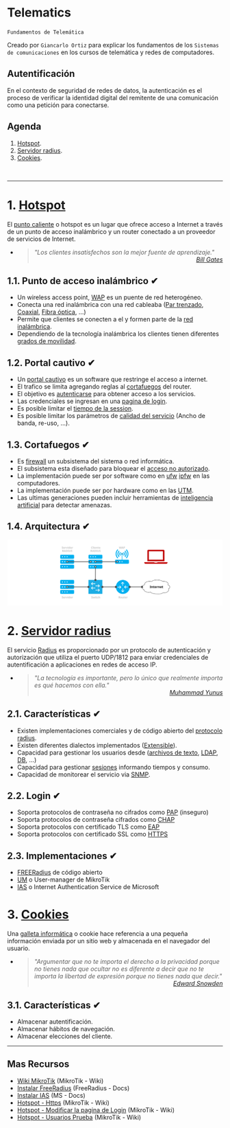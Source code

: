 # Telematics
<p><code>Fundamentos de Telemática</code></p>
<p>Creado por <code>Giancarlo Ortiz</code> para explicar los fundamentos de los <code>Sistemas de comunicaciones</code> en los cursos de telemática y redes de computadores.</p>

## Autentificación
En el contexto de seguridad de redes de datos, la autenticación es el proceso de verificar la identidad digital del remitente de una comunicación como una petición para conectarse.

## Agenda
1. [Hotspot](#1-hotspot).
1. [Servidor radius](#2-servidor-radius).
1. [Cookies](#3-cookies).

<br>

---
# 1. [Hotspot](#agenda)
El [punto caliente][1] o hotspot es un lugar que ofrece acceso a Internet a través de un punto de acceso inalámbrico y un router conectado a un proveedor de servicios de Internet.

[1]:https://es.wikipedia.org/wiki/Hotspot_(telecomunicaciones)/

* ><i>"Los clientes insatisfechos son la mejor fuente de aprendizaje."</i><br>
<cite style="display:block; text-align: right">[Bill Gates](https://es.wikipedia.org/wiki/Bill_Gates)</cite>

## 1.1. Punto de acceso inalámbrico ✔
* Un wireless access point, [WAP][11_1] es un puente de red heterogéneo.
* Conecta una red inalámbrica con una red cableaba ([Par trenzado][11_2], [Coaxial][11_3], [Fibra óptica][11_4], ...)
* Permite que clientes se conecten a el y formen parte de la [red inalámbrica][11_5].
* Dependiendo de la tecnología inalámbrica los clientes tienen diferentes [grados de movilidad][11_6].

[11_1]:https://es.wikipedia.org/wiki/Punto_de_acceso_inal%C3%A1mbrico
[11_2]:https://es.wikipedia.org/wiki/Cable_de_par_trenzado
[11_3]:https://es.wikipedia.org/wiki/Cable_coaxial
[11_4]:https://es.wikipedia.org/wiki/Fibra_%C3%B3ptica
[11_5]:https://es.wikipedia.org/wiki/Red_inal%C3%A1mbrica
[11_6]:https://es.m.wikipedia.org/wiki/Telefon%C3%ADa_m%C3%B3vil

## 1.2. Portal cautivo ✔
* Un [portal cautivo][12_1] es un software que restringe el acceso a internet.
* El trafico se limita agregando reglas al [cortafuegos][12_2] del router.
* El objetivo es [autenticarse][12_3] para obtener acceso a los servicios.
* Las credenciales se ingresan en una [pagina de login][12_4].
* Es posible limitar el [tiempo de la session][12_5].
* Es posible limitar los parámetros de [calidad del servicio][12_6] (Ancho de banda, re-uso, ...). 

[12_1]:https://es.wikipedia.org/wiki/Portal_cautivo
[12_2]:https://es.wikipedia.org/wiki/Cortafuegos_(inform%C3%A1tica)/
[12_3]:https://es.wikipedia.org/wiki/Autenticaci%C3%B3n
[12_4]:https://es.wikipedia.org/wiki/Login
[12_5]:https://es.wikipedia.org/wiki/Sesi%C3%B3n_(inform%C3%A1tica)/
[12_6]:https://es.wikipedia.org/wiki/Calidad_de_servicio

## 1.3. Cortafuegos ✔
* Es [firewall][13_1] un subsistema del sistema o red informática.
* El subsistema esta diseñado para bloquear el [acceso no autorizado][13_2].
* La implementación puede ser por software como en [ufw][13_3] [ipfw][13_4] en las computadores.
* La implementación puede ser por hardware como en las [UTM][13_5].
* Las ultimas generaciones pueden incluir herramientas de [inteligencia artificial][13_6] para detectar amenazas.

[13_1]:https://es.wikipedia.org/wiki/Cortafuegos_(inform%C3%A1tica)/
[13_2]:https://es.wikipedia.org/wiki/Acceso
[13_3]:https://es.wikipedia.org/wiki/Uncomplicated_Firewall
[13_4]:https://es.wikipedia.org/wiki/Ipfw
[13_5]:https://es.wikipedia.org/wiki/Unified_Threat_Management
[13_6]:https://es.wikipedia.org/wiki/Inteligencia_artificial

## 1.4. Arquitectura ✔

![Arquitectura](../img/hotspot.svg "Arquitectura hotspot")

# 2. [Servidor radius](#agenda)
El servicio [Radius][2] es proporcionado por un protocolo de autenticación y autorización que utiliza el puerto UDP/1812 para enviar credenciales de autentificación a aplicaciones en redes de acceso IP.

[2]:https://es.wikipedia.org/wiki/RADIUS

* ><i>"La tecnología es importante, pero lo único que realmente importa es qué hacemos con ella."</i><br>
<cite style="display:block; text-align: right">[Muhammad Yunus](https://es.wikipedia.org/wiki/Muhammad_Yunus)</cite>

## 2.1. Características ✔
* Existen implementaciones comerciales y de código abierto del [protocolo radius][21_1].
* Existen diferentes dialectos implementados ([Extensible][21_2]).
* Capacidad para gestionar los usuarios desde ([archivos de texto][21_3], [LDAP][21_4], [DB][21_5], ...)
* Capacidad para gestionar [sesiones][21_6] informando tiempos y consumo.
* Capacidad de monitorear el servicio via [SNMP][21_7].

[21_1]:https://datatracker.ietf.org/doc/html/rfc2138
[21_2]:https://en.wikipedia.org/wiki/Extensibility
[21_3]:https://es.wikipedia.org/wiki/Archivo_de_texto
[21_4]:https://es.wikipedia.org/wiki/Protocolo_ligero_de_acceso_a_directorios
[21_5]:https://es.wikipedia.org/wiki/Base_de_datos
[21_6]:https://es.wikipedia.org/wiki/Sesi%C3%B3n_(inform%C3%A1tica)/
[21_7]:https://es.wikipedia.org/wiki/Protocolo_simple_de_administraci%C3%B3n_de_red

## 2.2. Login ✔
* Soporta protocolos de contraseña no cifrados como [PAP][22_1] (inseguro)
* Soporta protocolos de contraseña cifrados como [CHAP][22_2]
* Soporta protocolos con certificado TLS como [EAP][22_3]
* Soporta protocolos con certificado SSL como [HTTPS][22_4]

[22_1]:https://es.wikipedia.org/wiki/Password_Authentication_Protocol
[22_2]:https://es.wikipedia.org/wiki/CHAP7
[22_3]:https://es.wikipedia.org/wiki/Extensible_Authentication_Protocol
[22_4]:https://es.wikipedia.org/wiki/Protocolo_seguro_de_transferencia_de_hipertexto

## 2.3. Implementaciones ✔
* [FREERadius][23_1] de código abierto
* [UM][23_2] o User-manager de MikroTik
* [IAS][23_3] o Internet Authentication Service de Microsoft

[23_1]:https://en.wikipedia.org/wiki/FreeRADIUS
[23_2]:https://wiki.mikrotik.com/wiki/Manual:User_Manager
[23_3]:https://es.wikipedia.org/wiki/Internet_Authentication_Service


# 3. [Cookies](#agenda)
Una [galleta informática][3] o cookie hace referencia a una pequeña información enviada por un sitio web y almacenada en el navegador del usuario.

[3]:https://es.wikipedia.org/wiki/Cookie_(inform%C3%A1tica)/

* ><i>"Argumentar que no te importa el derecho a la privacidad porque no tienes nada que ocultar no es diferente a decir que no te importa la libertad de expresión porque no tienes nada que decir."</i><br>
<cite style="display:block; text-align: right">[Edward Snowden](https://es.wikipedia.org/wiki/Edward_Snowden)</cite>

## 3.1. Características ✔
* Almacenar autentificación.
* Almacenar hábitos de navegación.
* Almacenar elecciones del cliente.


---
## Mas Recursos
- [Wiki MikroTik](https://wiki.mikrotik.com/wiki/Main_Page) (MikroTik - Wiki)
- [Instalar FreeRadius](https://wiki.freeradius.org/building/Home) (FreeRadius - Docs)
- [Instalar IAS](https://learn.microsoft.com/es-es/security-updates/security/guadegeneracinimplementacindelainfraestructuraderadius#efaa) (MS - Docs)
- [Hotspot - Https](https://wiki.mikrotik.com/wiki/Manual:Hotspot_HTTPS_example) (MikroTik - Wiki)
- [Hotspot - Modificar la pagina de Login](https://wiki.mikrotik.com/wiki/Manual:Customizing_Hotspot) (MikroTik - Wiki)
- [Hotspot - Usuarios Prueba](https://wiki.mikrotik.com/wiki/Manual:Trial_user_limits) (MikroTik - Wiki)